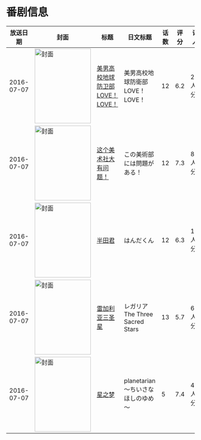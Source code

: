 # 番剧信息

|放送日期|封面|标题|日文标题|话数|评分|评分人数|
|---|---|---|---|---|---|---|
|2016-07-07|<img src="//lain.bgm.tv/pic/cover/c/ad/7f/143099_bHG76.jpg" alt="封面" style="width:150px;height:200px;object-fit:cover;">|[美男高校地球防卫部LOVE！LOVE！](https://bangumi.tv/subject/143099)|美男高校地球防衛部LOVE！LOVE！|12|6.2|221人评分|
|2016-07-07|<img src="//lain.bgm.tv/pic/cover/c/b6/fb/150746_AAL5A.jpg" alt="封面" style="width:150px;height:200px;object-fit:cover;">|[这个美术社大有问题！](https://bangumi.tv/subject/150746)|この美術部には問題がある！|12|7.3|8926人评分|
|2016-07-07|<img src="//lain.bgm.tv/pic/cover/c/a0/1e/167980_lpltp.jpg" alt="封面" style="width:150px;height:200px;object-fit:cover;">|[半田君](https://bangumi.tv/subject/167980)|はんだくん|12|6.3|1130人评分|
|2016-07-07|<img src="//lain.bgm.tv/pic/cover/c/51/9b/174519_ghelJ.jpg" alt="封面" style="width:150px;height:200px;object-fit:cover;">|[雷加利亚三圣星](https://bangumi.tv/subject/174519)|レガリア The Three Sacred Stars|13|5.7|659人评分|
|2016-07-07|<img src="//lain.bgm.tv/pic/cover/c/a1/1f/176518_Ny137.jpg" alt="封面" style="width:150px;height:200px;object-fit:cover;">|[星之梦](https://bangumi.tv/subject/176518)|planetarian～ちいさなほしのゆめ～|5|7.4|4791人评分|
